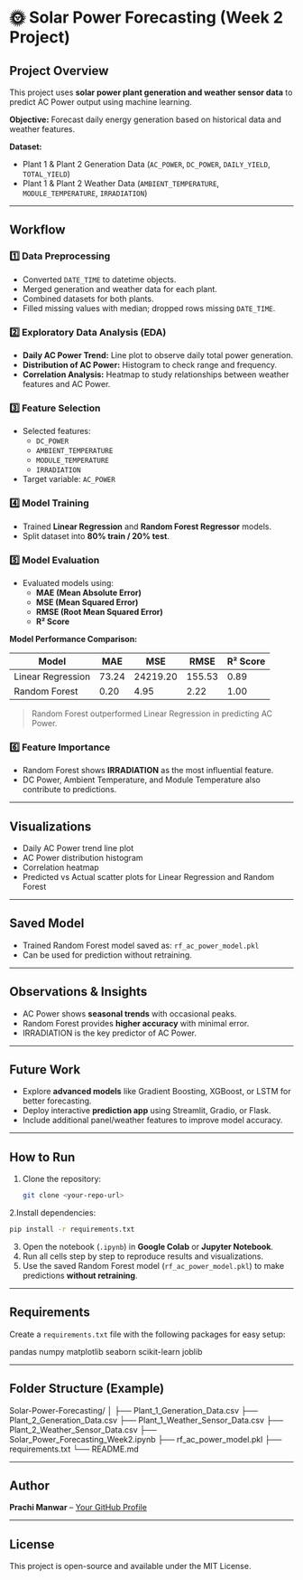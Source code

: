 # 🌞 Solar Power Forecasting (Week 2 Project)

## Project Overview
This project uses **solar power plant generation and weather sensor data** to predict AC Power output using machine learning.  

**Objective:** Forecast daily energy generation based on historical data and weather features.

**Dataset:**  
- Plant 1 & Plant 2 Generation Data (`AC_POWER`, `DC_POWER`, `DAILY_YIELD`, `TOTAL_YIELD`)  
- Plant 1 & Plant 2 Weather Data (`AMBIENT_TEMPERATURE`, `MODULE_TEMPERATURE`, `IRRADIATION`)  

---

## Workflow

### 1️⃣ Data Preprocessing
- Converted `DATE_TIME` to datetime objects.  
- Merged generation and weather data for each plant.  
- Combined datasets for both plants.  
- Filled missing values with median; dropped rows missing `DATE_TIME`.  

### 2️⃣ Exploratory Data Analysis (EDA)
- **Daily AC Power Trend:** Line plot to observe daily total power generation.  
- **Distribution of AC Power:** Histogram to check range and frequency.  
- **Correlation Analysis:** Heatmap to study relationships between weather features and AC Power.  

### 3️⃣ Feature Selection
- Selected features:  
  - `DC_POWER`  
  - `AMBIENT_TEMPERATURE`  
  - `MODULE_TEMPERATURE`  
  - `IRRADIATION`  
- Target variable: `AC_POWER`

### 4️⃣ Model Training
- Trained **Linear Regression** and **Random Forest Regressor** models.  
- Split dataset into **80% train / 20% test**.  

### 5️⃣ Model Evaluation
- Evaluated models using:  
  - **MAE (Mean Absolute Error)**  
  - **MSE (Mean Squared Error)**  
  - **RMSE (Root Mean Squared Error)**  
  - **R² Score**

**Model Performance Comparison:**

| Model               | MAE     | MSE      | RMSE  | R² Score |
|--------------------|---------|----------|-------|----------|
| Linear Regression  | 73.24   | 24219.20 | 155.53| 0.89     |
| Random Forest      | 0.20    | 4.95     | 2.22  | 1.00     |

> Random Forest outperformed Linear Regression in predicting AC Power.

### 6️⃣ Feature Importance
- Random Forest shows **IRRADIATION** as the most influential feature.  
- DC Power, Ambient Temperature, and Module Temperature also contribute to predictions.  

---

## Visualizations
- Daily AC Power trend line plot  
- AC Power distribution histogram  
- Correlation heatmap  
- Predicted vs Actual scatter plots for Linear Regression and Random Forest  

---

## Saved Model
- Trained Random Forest model saved as: `rf_ac_power_model.pkl`  
- Can be used for prediction without retraining.

---

## Observations & Insights
- AC Power shows **seasonal trends** with occasional peaks.  
- Random Forest provides **higher accuracy** with minimal error.  
- IRRADIATION is the key predictor of AC Power.  

---

## Future Work
- Explore **advanced models** like Gradient Boosting, XGBoost, or LSTM for better forecasting.  
- Deploy interactive **prediction app** using Streamlit, Gradio, or Flask.  
- Include additional panel/weather features to improve model accuracy.  

---

## How to Run
1. Clone the repository:  
   ```bash
   git clone <your-repo-url>
2.Install dependencies:

  ```bash
  pip install -r requirements.txt
```

3. Open the notebook (`.ipynb`) in **Google Colab** or **Jupyter Notebook**.  
4. Run all cells step by step to reproduce results and visualizations.  
5. Use the saved Random Forest model (`rf_ac_power_model.pkl`) to make predictions **without retraining**.

---

## Requirements
Create a `requirements.txt` file with the following packages for easy setup:

pandas
numpy
matplotlib
seaborn
scikit-learn
joblib


---

## Folder Structure (Example)
Solar-Power-Forecasting/
│
├── Plant_1_Generation_Data.csv
├── Plant_2_Generation_Data.csv
├── Plant_1_Weather_Sensor_Data.csv
├── Plant_2_Weather_Sensor_Data.csv
├── Solar_Power_Forecasting_Week2.ipynb
├── rf_ac_power_model.pkl
├── requirements.txt
└── README.md


---

## Author
**Prachi Manwar** – [Your GitHub Profile](https://github.com/prachi134-hash)  

---

## License
This project is open-source and available under the MIT License.  
